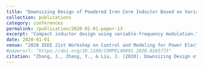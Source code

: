 ```yaml
---
title: "Downsizing Design of Powdered Iron Core Inductor Based on Variable-frequency Modulation Targeted at Harmonics Suppression"
collection: publications
category: conferences
permalink: /publication/2020-01-01-paper-13
excerpt: "Compact inductor design using variable-frequency modulation."
date: 2020-01-01
venue: "2020 IEEE 21st Workshop on Control and Modeling for Power Electronics (COMPEL)"
#paperurl: "https://doi.org/10.1109/COMPEL49091.2020.9265773"
citation: "Zhang, J., Zhang, Y., & Liu, J. (2020). Downsizing Design of Powdered Iron Core Inductor Based on Variable-frequency Modulation Targeted at Harmonics Suppression. In <i>2020 IEEE 21st Workshop on Control and Modeling for Power Electronics (COMPEL)</i> (pp. 1-8)."
---
```


